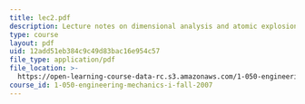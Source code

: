 ```yaml
---
title: lec2.pdf
description: Lecture notes on dimensional analysis and atomic explosions.
type: course
layout: pdf
uid: 12add51eb384c9c49d83bac16e954c57
file_type: application/pdf
file_location: >-
  https://open-learning-course-data-rc.s3.amazonaws.com/1-050-engineering-mechanics-i-fall-2007/12add51eb384c9c49d83bac16e954c57_lec2.pdf
course_id: 1-050-engineering-mechanics-i-fall-2007
---
```

